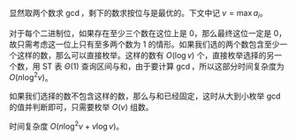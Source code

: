 显然取两个数求 $\gcd$，剩下的数求按位与是最优的。下文中记 $v = \max a_i$。

对于每个二进制位，如果存在至少三个数在这位上是 $0$，那么最终这位一定是 $0$，故只需考虑这一位上只有至多两个数为 $1$ 的情形。如果我们选的两个数包含至少一个这样的数，那么可以直接枚举。这样的数有 $O(\log v)$ 个，直接枚举选择的另一个数，用 ST 表 $\Theta(1)$ 查询区间与和，由于要计算 $\gcd$，所以这部分时间复杂度为 $O(n \log^2 v)$。

如果我们选择的数不包含这样的数，那么与和已经固定，这时从大到小枚举 $\gcd$ 的值并判断即可，只需要枚举 $O(v)$ 组数。

时间复杂度 $O(n \log^2 v + v \log v)$。
